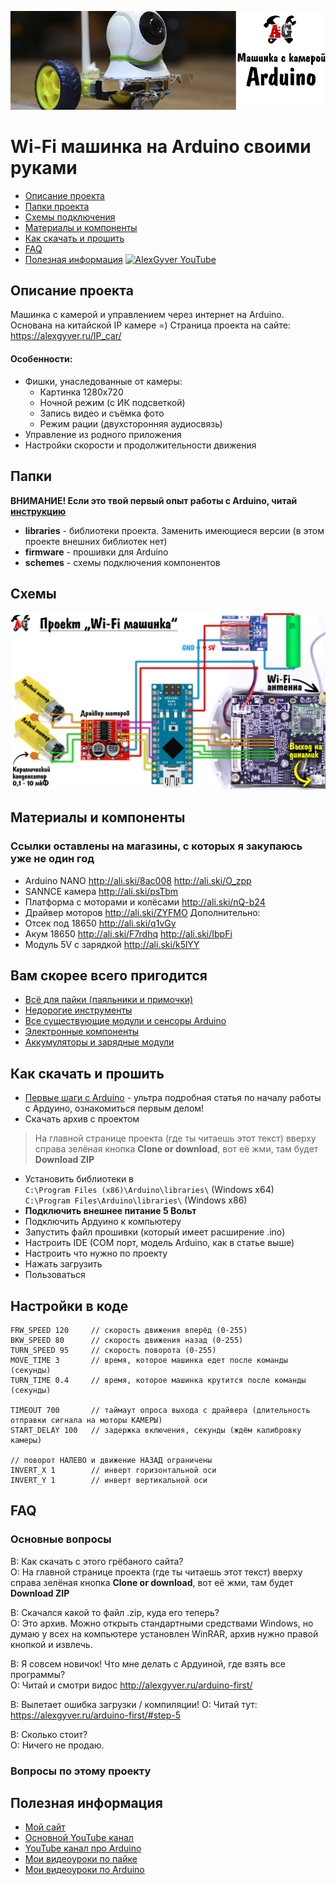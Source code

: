 ![PROJECT_PHOTO](https://github.com/AlexGyver/IP_car/blob/master/proj_img.jpg)
# Wi-Fi машинка на Arduino своими руками
* [Описание проекта](#chapter-0)
* [Папки проекта](#chapter-1)
* [Схемы подключения](#chapter-2)
* [Материалы и компоненты](#chapter-3)
* [Как скачать и прошить](#chapter-4)
* [FAQ](#chapter-5)
* [Полезная информация](#chapter-6)
[![AlexGyver YouTube](http://alexgyver.ru/git_banner.jpg)](https://www.youtube.com/channel/UCgtAOyEQdAyjvm9ATCi_Aig?sub_confirmation=1)

<a id="chapter-0"></a>
## Описание проекта
Машинка с камерой и управлением через интернет на Arduino. Основана на китайской IP камере =)
Страница проекта на сайте: https://alexgyver.ru/IP_car/  
   
#### Особенности:
- Фишки, унаследованные от камеры:
	- Картинка 1280x720
	- Ночной режим (с ИК подсветкой)
	- Запись видео и съёмка фото
	- Режим рации (двухсторонняя аудиосвязь)
- Управление из родного приложения
- Настройки скорости и продолжительности движения

<a id="chapter-1"></a>
## Папки
**ВНИМАНИЕ! Если это твой первый опыт работы с Arduino, читай [инструкцию](#chapter-4)**
- **libraries** - библиотеки проекта. Заменить имеющиеся версии (в этом проекте внешних библиотек нет)
- **firmware** - прошивки для Arduino
- **schemes** - схемы подключения компонентов

<a id="chapter-2"></a>
## Схемы
![SCHEME](https://github.com/AlexGyver/IP_car/blob/master/schemes/scheme.jpg)

<a id="chapter-3"></a>
## Материалы и компоненты
### Ссылки оставлены на магазины, с которых я закупаюсь уже не один год
- Arduino NANO http://ali.ski/8ac008  http://ali.ski/O_zpp
- SANNCE камера http://ali.ski/psTbm
- Платформа с моторами и колёсами http://ali.ski/nQ-b24
- Драйвер моторов http://ali.ski/ZYFMO
Дополнительно:  
- Отсек под 18650 http://ali.ski/q1vGy
- Акум 18650 http://ali.ski/F7rdhq  http://ali.ski/IbpFi
- Модуль 5V с зарядкой http://ali.ski/k5lYY

## Вам скорее всего пригодится
* [Всё для пайки (паяльники и примочки)](http://alexgyver.ru/all-for-soldering/)
* [Недорогие инструменты](http://alexgyver.ru/my_instruments/)
* [Все существующие модули и сенсоры Arduino](http://alexgyver.ru/arduino_shop/)
* [Электронные компоненты](http://alexgyver.ru/electronics/)
* [Аккумуляторы и зарядные модули](http://alexgyver.ru/18650/)

<a id="chapter-4"></a>
## Как скачать и прошить
* [Первые шаги с Arduino](http://alexgyver.ru/arduino-first/) - ультра подробная статья по началу работы с Ардуино, ознакомиться первым делом!
* Скачать архив с проектом
> На главной странице проекта (где ты читаешь этот текст) вверху справа зелёная кнопка **Clone or download**, вот её жми, там будет **Download ZIP**
* Установить библиотеки в  
`C:\Program Files (x86)\Arduino\libraries\` (Windows x64)  
`C:\Program Files\Arduino\libraries\` (Windows x86)
* **Подключить внешнее питание 5 Вольт**
* Подключить Ардуино к компьютеру
* Запустить файл прошивки (который имеет расширение .ino)
* Настроить IDE (COM порт, модель Arduino, как в статье выше)
* Настроить что нужно по проекту
* Нажать загрузить
* Пользоваться  

## Настройки в коде
    FRW_SPEED 120     // скорость движения вперёд (0-255)
    BKW_SPEED 80      // скорость движения назад (0-255)
    TURN_SPEED 95     // скорость поворота (0-255)
    MOVE_TIME 3       // время, которое машинка едет после команды (секунды)
    TURN_TIME 0.4     // время, которое машинка крутится после команды (секунды)

    TIMEOUT 700       // таймаут опроса выхода с драйвера (длительность отправки сигнала на моторы КАМЕРЫ)
    START_DELAY 100   // задержка включения, секунды (ждём калибровку камеры)

    // поворот НАЛЕВО и движение НАЗАД ограничены
    INVERT_X 1        // инверт горизонтальной оси
    INVERT_Y 1        // инверт вертикальной оси
	
<a id="chapter-5"></a>
## FAQ
### Основные вопросы
В: Как скачать с этого грёбаного сайта?  
О: На главной странице проекта (где ты читаешь этот текст) вверху справа зелёная кнопка **Clone or download**, вот её жми, там будет **Download ZIP**

В: Скачался какой то файл .zip, куда его теперь?  
О: Это архив. Можно открыть стандартными средствами Windows, но думаю у всех на компьютере установлен WinRAR, архив нужно правой кнопкой и извлечь.

В: Я совсем новичок! Что мне делать с Ардуиной, где взять все программы?  
О: Читай и смотри видос http://alexgyver.ru/arduino-first/

В: Вылетает ошибка загрузки / компиляции!
О: Читай тут: https://alexgyver.ru/arduino-first/#step-5

В: Сколько стоит?  
О: Ничего не продаю.

### Вопросы по этому проекту

<a id="chapter-6"></a>
## Полезная информация
* [Мой сайт](http://alexgyver.ru/)
* [Основной YouTube канал](https://www.youtube.com/channel/UCgtAOyEQdAyjvm9ATCi_Aig?sub_confirmation=1)
* [YouTube канал про Arduino](https://www.youtube.com/channel/UC4axiS76D784-ofoTdo5zOA?sub_confirmation=1)
* [Мои видеоуроки по пайке](https://www.youtube.com/playlist?list=PLOT_HeyBraBuMIwfSYu7kCKXxQGsUKcqR)
* [Мои видеоуроки по Arduino](http://alexgyver.ru/arduino_lessons/)